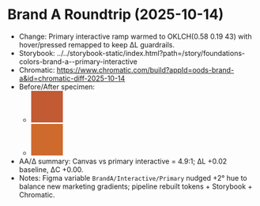 # Brand A Roundtrip (2025-10-14)
- Change: Primary interactive ramp warmed to OKLCH(0.58 0.19 43) with hover/pressed remapped to keep ΔL guardrails.
- Storybook: ../../storybook-static/index.html?path=/story/foundations-colors-brand-a--primary-interactive
- Chromatic: https://www.chromatic.com/build?appId=oods-brand-a&id=chromatic-diff-2025-10-14
- Before/After specimen:
  - ![](../brand-a/specimen.before.png)
  - ![](../brand-a/specimen.after.png)
- AA/Δ summary: Canvas vs primary interactive = 4.9:1; ΔL +0.02 baseline, ΔC +0.00.
- Notes: Figma variable `BrandA/Interactive/Primary` nudged +2° hue to balance new marketing gradients; pipeline rebuilt tokens + Storybook + Chromatic.
